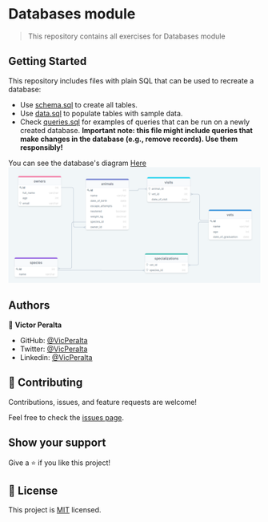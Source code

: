# Databases module

> This repository contains all exercises for Databases module


## Getting Started

This repository includes files with plain SQL that can be used to recreate a database:

- Use [schema.sql](./schema.sql) to create all tables.
- Use [data.sql](./data.sql) to populate tables with sample data.
- Check [queries.sql](./queries.sql) for examples of queries that can be run on a newly created database. **Important note: this file might include queries that make changes in the database (e.g., remove records). Use them responsibly!**   

You can see the database's diagram [Here](https://drawsql.app/none-824/diagrams/diagram-lesson)
<img src='./diagramDatabase.png'>
## Authors

👤 **Victor Peralta**
- GitHub: [@VicPeralta](https://github.com/VicPeralta)
- Twitter: [@VicPeralta](https://twitter.com/VicPeralta)
- Linkedin: [@VicPeralta](https://www.linkedin.com/in/vicperalta/)


## 🤝 Contributing

Contributions, issues, and feature requests are welcome!

Feel free to check the [issues page](https://github.com/VicPeralta/databases-module/issues).

## Show your support

Give a ⭐️ if you like this project!


## 📝 License

This project is [MIT](./LICENSE.md) licensed.
